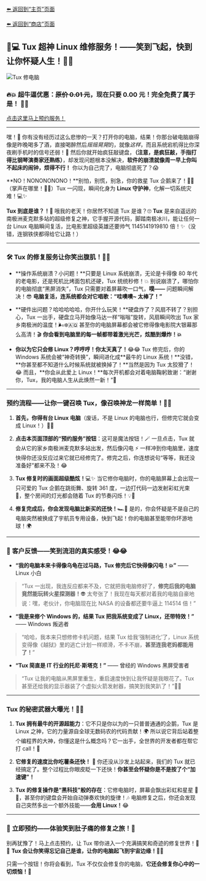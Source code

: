 [⬅️ 返回到“主页”页面](./)

[⬅️ 返回到“商店”页面](./shop)

## 🐧💻 **Tux 超神 Linux 维修服务！——笑到飞起，快到让你怀疑人生！**🎉💥

![Tux 修电脑](https://picabstract-preview-ftn.weiyun.com/ftn_pic_abs_v3/46433c52d546eb70f4976c9c7a31a770c341db935e71270ba8a738d10429873e4974f7fd5aa5328990b5b1442b28a528?pictype=scale&from=30111&version=3.3.3.3&fname=3.%20Tux%20%E4%BF%AE%E7%94%B5%E8%84%91.jpg&size=1024)

### 🔥💥 **超牛逼优惠：~~原价 0.01 元~~，现在只要 0.00 元！完全免费了属于是！** 🎉🎉

[点击这里马上预约服务！](./purchase)

---

嘿！👋 你有没有经历过这么悲惨的一天？打开你的电脑，结果！你那台破电脑崩得像是昨晚喝多了酒，直接喝醉然后*摇摇晃晃*的，就像*这样*，而且系统宕机得比你深夜刷手机时的信号还弱！💢 然后你就开始疯狂敲键盘，**（注意，是疯狂敲，手指打得比钢琴演奏家还熟练）**，却发现问题根本没解决，**软件的崩溃就像周一早上你叫不起床的闹钟，烦得不行！** 你以为自己完了，电脑彻底死了？😱

**NO！NONONONONO！**别怕，别慌，别急，你的救星 Tux 企鹅来了！🐧💨（掌声在哪里！👏👏）Tux 一闪现，瞬间化身为 **Linux 守护神**，化解一切系统灾难！💻✨

**Tux 到底是谁？！**🤔 哦我的老天！你居然不知道 Tux 是谁？🙄 **Tux** 是来自遥远的南极洲麦克默多站的超级修复之神，它手握开源代码，脚踏南极冰川，能让任何一台 Linux 电脑瞬间复活，比电影里超级英雄还要帅气 1145141919810 倍！✨（没错，连钢铁侠都得给它让路！）

---

### 🛠️ **Tux 的修复服务让你笑出腹肌！**💪😂

- **操作系统崩溃？小问题！**只要是 Linux 系统崩溃，无论是卡得像 80 年代的老电影，还是死机比烤面包机还硬，Tux 统统秒修！💥 别说崩溃了，哪怕你的电脑彻底“黑屏消失”，Tux 只需要对着屏幕吹一口气，**噗——** 问题瞬间解决！😎 **电脑复活，连系统都会对它唱歌：“哇噢噢~ 太棒了！”**

- **硬件出问题？哈哈哈哈哈，你开什么玩笑！**硬盘炸了？风扇不转了？别担心，Tux 一出手，硬盘立马开始像马达一样“嗡嗡”旋转，风扇瞬间吹出 Tux 家乡南极洲的温度！🌬️❄️🇦🇶 甚至你的电脑屏幕都会被它修得像电影院大银幕那么高清！🎬 **你会看到电脑里的每一帧都带着激光光芒，炫酷到爆炸！💥**

- **你以为它只会修 Linux？哼哼哼！你太天真了！**😂😂 Tux 修完后，你的 Windows 系统会被“神奇转换”，瞬间进化成**最牛的 Linux 系统！**没错，**你甚至都不知道什么时候系统就被换掉了！**当然是因为 Tux 太狡猾了！😂 而且，**你会从此爱上 Linux！**每次开机都会对着电脑鞠躬致谢：“谢谢你，Tux，我的电脑人生从此焕然一新！”🙏

---

### **预约流程——让你一键召唤 Tux，像召唤神龙一样简单！**🐉💨

1. **首先，你得有台 Linux 电脑**（废话，不是 Linux 的电脑也行，但修完它就会变成 Linux！）🐧🤣
   
2. **点击本页面顶部的“预约服务”按钮**：这可是魔法按钮！🪄 一旦点击，Tux 就会从它的家乡南极洲麦克默多站出发，然后像闪电 ⚡️ 一样冲到你电脑里，速度快得你还没反应过来它就已经修完了。修完之后，你连想说句“等等，我还没准备好”都来不及！😂

3. **Tux 修复时的画面超级酷炫！**💻✨ 当它修你电脑时，你的电脑屏幕上会出现一只可爱的 Tux 企鹅在跳街舞、旋转 361 度，一边打代码一边发射彩虹光束 🌈，整个房间的灯光都会随着 Tux 的节奏闪烁！💡🐧

4. **修复完成后，你会发现电脑比新买的还快！**🏎️💨 是的，你会怀疑是不是自己的电脑突然被换成了宇航员专用设备，快到飞起！你的电脑甚至能带你环游地球！🌍

---

### 🎉 **客户反馈——笑到流泪的真实感受！**😂😂

- **“我的电脑本来卡得像乌龟在过马路，Tux 修完后它快得像闪电！💥”** —— Linux 小白  
> “Tux 一出现，我连反应都来不及，它就把我电脑修好了，**修完后我的电脑竟然能玩转火星探测器！**👽 太夸张了！我现在每天都对着我的电脑自豪地说：嘿，老伙计，你电脑现在比 NASA 的设备都还要牛逼上 114514 倍！”

- **“我是来修个 Windows 的，结果 Tux 把我系统变成了 Linux，还带特效！”** —— Windows 叛逃者  
> “哈哈，我本来只想修修卡机问题，结果 Tux 给我‘强制进化’了，Linux 系统变得像《越狱》里的逃亡计划一样顺滑，不卡不崩，**甚至连我老妈都能用了！**”

- **“Tux 简直是 IT 行业的托尼·斯塔克！”** —— 曾经的 Windows 黑屏受害者  
> “Tux 让我的电脑从黑屏里重生，重启速度快到让我怀疑是我眼花了。Tux 甚至还给我的显示器装了个虚拟火箭发射器，搞笑到我笑趴了！”🚀😂

---

### **Tux 的秘密武器大曝光！**🔧🤯

1. **Tux 拥有最牛的开源超能力**：它不只是你以为的一只普普通通的企鹅，Tux 是 Linux 之神，它的力量源自全球无数码农的代码贡献！🌍 所以说它背后站着整个编程界的大神，你懂这是什么概念吗？它一出手，全世界的开发者都在帮它打 call！📢
   
2. **它修复的速度比你吃薯条还快！** 🍟 你还没从沙发上站起来，我们的 Tux 就已经搞定了。整个过程比你眼皮眨一下还快！**你甚至会怀疑你是不是按了个“加速键”！**

3. **Tux 的修复操作是“黑科技”般的存在**：它修电脑时，屏幕会飘出彩虹和星星 🌈✨，甚至你的键盘会开始自动弹奏欢快的旋律！🎶 电脑修复之后，你还会发现自己突然多出一个额外技能——**会用 Linux！**😂

---

### 🐧 **立即预约——体验笑到肚子痛的修复之旅！**🎉

别再犹豫了！马上点击预约，让 Tux 带你进入一个充满搞笑和奇迹的修复世界！🤣🐧 **Tux 会让你笑得忘记自己是谁，让你的电脑起飞到宇宙边缘！**🚀💫 

只需一个按钮！你将会看到，Tux 不仅仅会修复你的电脑，**它还会修复你心中的一切烦恼！**💖